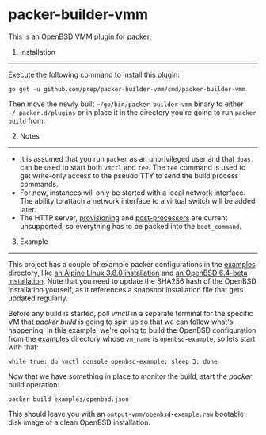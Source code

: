 packer-builder-vmm
==================
This is an OpenBSD VMM plugin for [packer](https://www.packer.io/).

1. Installation
---------------
Execute the following command to install this plugin:

```
go get -u github.com/prep/packer-builder-vmm/cmd/packer-builder-vmm
```

Then move the newly built `~/go/bin/packer-builder-vmm` binary to either `~/.packer.d/plugins` or in place it in the directory you're going to run `packer build` from.

2. Notes
--------
* It is assumed that you run `packer` as an unprivileged user and that `doas` can be used to start both `vmctl` and `tee`. The `tee` command is used to get write-only access to the pseudo TTY to send the build process commands.
* For now, instances will only be started with a local network interface. The ability to attach a network interface to a virtual switch will be added later.
* The HTTP server, [provisioning](https://www.packer.io/docs/provisioners/index.html) and [post-processors](https://www.packer.io/docs/post-processors/index.html) are current unsupported, so everything has to be packed into the `boot_command`.

3. Example
----------
This project has a couple of example packer configurations in the [examples](examples) directory, like [an Alpine Linux 3.8.0 installation](examples/alpine.json) and [an OpenBSD 6.4-beta installation](examples/openbsd.json). Note that you need to update the SHA256 hash of the OpenBSD installation yourself, as it references a snapshot installation file that gets updated regularly.

Before any build is started, poll _vmctl_ in a separate terminal for the specific VM that _packer build_ is going to spin up so that we can follow what's happening. In this example, we're going to build the OpenBSD configuration from the [examples](examples) directory whose `vm_name` is `openbsd-example`, so lets start with that:

```
while true; do vmctl console openbsd-example; sleep 3; done
```

Now that we have something in place to monitor the build, start the _packer_ build operation:

```
packer build examples/openbsd.json
```

This should leave you with an `output-vmm/openbsd-example.raw` bootable disk image of a clean OpenBSD installation.
